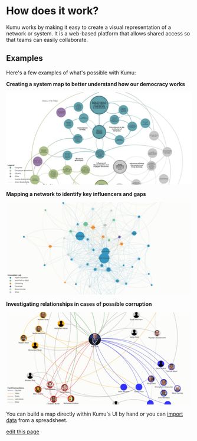 # How does it work?

Kumu works by making it easy to create a visual representation of a network or system. It is a web-based platform that allows shared access so that teams can easily collaborate.

## Examples

Here's a few examples of what's possible with Kumu:

**Creating a system map to better understand how our democracy works**

![Hewlett Foundation's The Madison Initiative](/images/hewlett-foundation.jpg)

**Mapping a network to identify key influencers and gaps**

![DST Innovation Lab](/images/dst-innovation-lab.jpg)

**Investigating relationships in cases of possible corruption**

![Rob Ford](/images/rob-ford.jpg)

You can build a map directly within Kumu's UI by hand or you can [import data](../guides/import-export.md) from a spreadsheet.

<span class="edit-link"><a href="https://github.com/kumu/docs/blob/master/about/how-does-it-work.md" target="_blank"><i class="fa fa-github"></i> edit this page</a></span>
